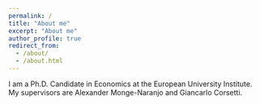 ```yaml
---
permalink: /
title: "About me"
excerpt: "About me"
author_profile: true
redirect_from: 
  - /about/
  - /about.html
---
```


I am a Ph.D. Candidate in Economics at the European University Institute. My supervisors are Alexander Monge-Naranjo and Giancarlo Corsetti.